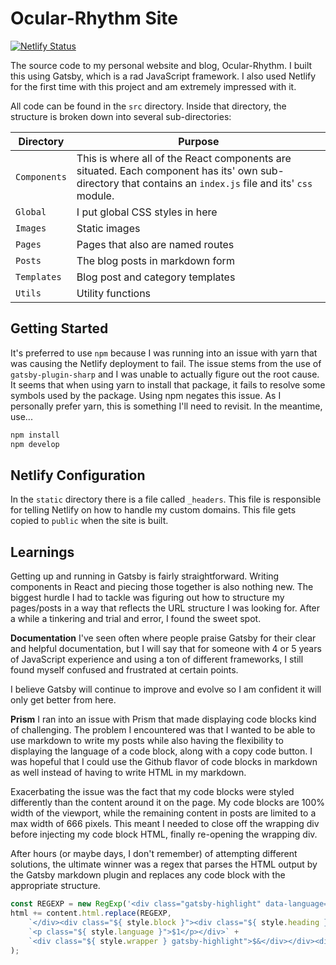 # Ocular-Rhythm Site
[![Netlify Status](https://api.netlify.com/api/v1/badges/2ec9eaef-cf0a-4a83-a593-6b1f81c27491/deploy-status)](https://app.netlify.com/sites/ocular-rhythm/deploys)

The source code to my personal website and blog, Ocular-Rhythm. I built this using Gatsby, which is a rad JavaScript framework. I also used Netlify for the first time with this project and am extremely impressed with it.

All code can be found in the `src` directory. Inside that directory, the structure is broken down into several sub-directories:

| Directory | Purpose |
|---|---|
| `Components`  | This is where all of the React components are situated. Each component has its' own sub-directory that contains an `index.js` file and its' `css` module.  |
| `Global`  | I put global CSS styles in here  |
| `Images`  | Static images  |
| `Pages`  | Pages that also are named routes  |
| `Posts`  | The blog posts in markdown form  |
| `Templates`  | Blog post and category templates  |
| `Utils`  | Utility functions  |


## Getting Started

It's preferred to use `npm` because I was running into an issue with yarn that was causing the Netlify deployment to fail. The issue stems from the use of `gatsby-plugin-sharp` and I was unable to actually figure out the root cause. It seems that when using yarn to install that package, it fails to resolve some symbols used by the package. Using npm negates this issue. As I personally prefer yarn, this is something I'll need to revisit. In the meantime, use...

```bash
npm install
npm develop
```


## Netlify Configuration

In the `static` directory there is a file called `_headers`. This file is responsible for telling Netlify on how to handle my custom domains. This file gets copied to `public` when the site is built.


## Learnings

Getting up and running in Gatsby is fairly straightforward. Writing components in React and piecing those together is also nothing new. The biggest hurdle I had to tackle was figuring out how to structure my pages/posts in a way that reflects the URL structure I was looking for. After a while a tinkering and trial and error, I found the sweet spot.

**Documentation**
I've seen often where people praise Gatsby for their clear and helpful documentation, but I will say that for someone with 4 or 5 years of JavaScript experience and using a ton of different frameworks, I still found myself confused and frustrated at certain points.

I believe Gatsby will continue to improve and evolve so I am confident it will only get better from here.

**Prism**
I ran into an issue with Prism that made displaying code blocks kind of challenging. The problem I encountered was that I wanted to be able to use markdown
to write my posts while also having the flexibility to displaying the language of a code block, along with a copy code button. I was hopeful that I could use
the Github flavor of code blocks in markdown as well instead of having to write HTML in my markdown. 

Exacerbating the issue was the fact that my code blocks were styled differently than the content around it on the page. My code blocks are 100% width of the 
viewport, while the remaining content in posts are limited to a max width of 666 pixels. This meant I needed to close off the wrapping div before injecting
my code block HTML, finally re-opening the wrapping div.

After hours (or maybe days, I don't remember) of attempting different solutions, the ultimate winner was a regex that parses the HTML output by the Gatsby markdown
plugin and replaces any code block with the appropriate structure.

```javascript
const REGEXP = new RegExp('<div class="gatsby-highlight" data-language="([a-z]*)?">(\t|\r|\n|.)*?<\/div>', 'g');
html += content.html.replace(REGEXP,
    `</div><div class="${ style.block }"><div class="${ style.heading }">` +
    `<p class="${ style.language }">$1</p></div>` +
    `<div class="${ style.wrapper } gatsby-highlight">$&</div></div><div class="${ style.copy }">`
);
```
